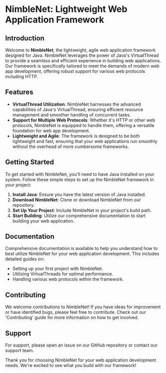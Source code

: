 # NimbleNet: Lightweight Web Application Framework

## Introduction
Welcome to **NimbleNet**, the lightweight, agile web application framework designed for Java. NimbleNet leverages the power of Java's VirtualThread to provide a seamless and efficient experience in building web applications. Our framework is specifically tailored to meet the demands of modern web app development, offering robust support for various web protocols including HTTP.

## Features
- **VirtualThread Utilization**: NimbleNet harnesses the advanced capabilities of Java's VirtualThread, ensuring efficient resource management and smoother handling of concurrent tasks.
- **Support for Multiple Web Protocols**: Whether it's HTTP or other web protocols, NimbleNet is equipped to handle them, offering a versatile foundation for web app development.
- **Lightweight and Agile**: The framework is designed to be both lightweight and fast, ensuring that your web applications run smoothly without the overhead of more cumbersome frameworks.

## Getting Started
To get started with NimbleNet, you'll need to have Java installed on your system. Follow these simple steps to set up the NimbleNet framework in your project:

1. **Install Java**: Ensure you have the latest version of Java installed.
2. **Download NimbleNet**: Clone or download NimbleNet from our repository.
3. **Set Up Your Project**: Include NimbleNet in your project's build path.
4. **Start Building**: Utilize our comprehensive documentation to start building your web application.

## Documentation
Comprehensive documentation is available to help you understand how to best utilize NimbleNet for your web application development. This includes detailed guides on:
- Setting up your first project with NimbleNet.
- Utilizing VirtualThreads for optimal performance.
- Handling various web protocols within the framework.

## Contributing
We welcome contributions to NimbleNet! If you have ideas for improvement or have identified bugs, please feel free to contribute. Check out our 'Contributing' guide for more information on how to get involved.

## Support
For support, please open an issue on our GitHub repository or contact our support team.

Thank you for choosing NimbleNet for your web application development needs. We're excited to see what you build with our framework!
